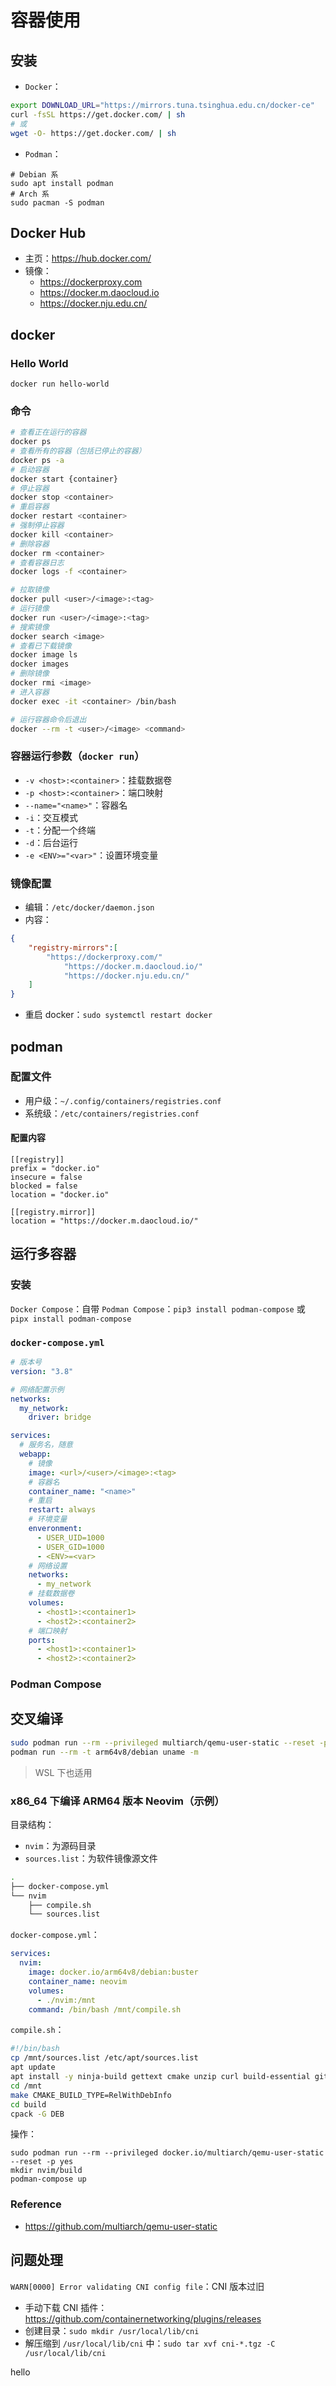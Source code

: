 # 容器使用

## 安装
- `Docker`：
```bash
export DOWNLOAD_URL="https://mirrors.tuna.tsinghua.edu.cn/docker-ce"
curl -fsSL https://get.docker.com/ | sh
# 或
wget -O- https://get.docker.com/ | sh
```

- `Podman`：
```
# Debian 系
sudo apt install podman
# Arch 系
sudo pacman -S podman
```


## Docker Hub
- 主页：<https://hub.docker.com/>
- 镜像：
    - <https://dockerproxy.com>
    - <https://docker.m.daocloud.io>
    - <https://docker.nju.edu.cn/>

## docker
### Hello World
`docker run hello-world`

### 命令
```bash
# 查看正在运行的容器
docker ps
# 查看所有的容器（包括已停止的容器）
docker ps -a
# 启动容器
docker start {container}
# 停止容器
docker stop <container>
# 重启容器
docker restart <container>
# 强制停止容器
docker kill <container>
# 删除容器
docker rm <container>
# 查看容器日志
docker logs -f <container>

# 拉取镜像
docker pull <user>/<image>:<tag>
# 运行镜像
docker run <user>/<image>:<tag>
# 搜索镜像
docker search <image>
# 查看已下载镜像
docker image ls
docker images
# 删除镜像
docker rmi <image>
# 进入容器
docker exec -it <container> /bin/bash

# 运行容器命令后退出
docker --rm -t <user>/<image> <command>
```
### 容器运行参数（`docker run`）
- `-v <host>:<container>`：挂载数据卷
- `-p <host>:<container>`：端口映射
- `--name="<name>"`：容器名
- `-i`：交互模式
- `-t`：分配一个终端
- `-d`：后台运行
- `-e <ENV>="<var>"`：设置环境变量


### 镜像配置
- 编辑：`/etc/docker/daemon.json`
- 内容：
```json
{
    "registry-mirrors":[
        "https://dockerproxy.com/"
            "https://docker.m.daocloud.io/"
            "https://docker.nju.edu.cn/"
    ]
}
```
- 重启 docker：`sudo systemctl restart docker`






## podman

### 配置文件
- 用户级：`~/.config/containers/registries.conf`
- 系统级：`/etc/containers/registries.conf`

#### 配置内容
```
[[registry]]
prefix = "docker.io"
insecure = false
blocked = false
location = "docker.io"

[[registry.mirror]]
location = "https://docker.m.daocloud.io/"
```


## 运行多容器

### 安装
`Docker Compose`：自带
`Podman Compose`：`pip3 install podman-compose` 或 `pipx install podman-compose`

### `docker-compose.yml`
```yaml
# 版本号
version: "3.8"

# 网络配置示例
networks:
  my_network:
    driver: bridge

services:
  # 服务名，随意
  webapp:
    # 镜像
    image: <url>/<user>/<image>:<tag>
    # 容器名
    container_name: "<name>"
    # 重启
    restart: always
    # 环境变量
    enveronment:
      - USER_UID=1000
      - USER_GID=1000
      - <ENV>=<var>
    # 网络设置
    networks:
      - my_network
    # 挂载数据卷
    volumes:
      - <host1>:<container1>
      - <host2>:<container2>
    # 端口映射
    ports:
      - <host1>:<container1>
      - <host2>:<container2>
```


### Podman Compose

## 交叉编译
```bash
sudo podman run --rm --privileged multiarch/qemu-user-static --reset -p yes
podman run --rm -t arm64v8/debian uname -m
```
> WSL 下也适用

### x86_64 下编译 ARM64 版本 Neovim（示例）
目录结构：
- `nvim`：为源码目录
- `sources.list`：为软件镜像源文件
```bash
.
├── docker-compose.yml
└── nvim
    ├── compile.sh
    └── sources.list
```

`docker-compose.yml`：
```yaml
services:
  nvim:
    image: docker.io/arm64v8/debian:buster
    container_name: neovim
    volumes:
      - ./nvim:/mnt
    command: /bin/bash /mnt/compile.sh
```

`compile.sh`：
```bash
#!/bin/bash
cp /mnt/sources.list /etc/apt/sources.list
apt update
apt install -y ninja-build gettext cmake unzip curl build-essential git pkg-config doxygen libtool-bin libtool
cd /mnt
make CMAKE_BUILD_TYPE=RelWithDebInfo
cd build
cpack -G DEB
```

操作：
```
sudo podman run --rm --privileged docker.io/multiarch/qemu-user-static --reset -p yes
mkdir nvim/build
podman-compose up
```

### Reference
- <https://github.com/multiarch/qemu-user-static>


## 问题处理
`WARN[0000] Error validating CNI config file`：CNI 版本过旧
- 手动下载 CNI 插件：<https://github.com/containernetworking/plugins/releases>
- 创建目录：`sudo mkdir /usr/local/lib/cni`
- 解压缩到 `/usr/local/lib/cni` 中：`sudo tar xvf cni-*.tgz -C /usr/local/lib/cni`


hello <world>
